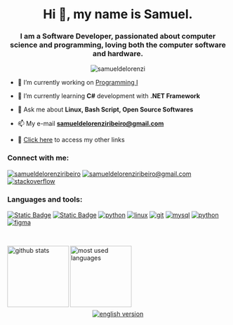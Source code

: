 <h1 align="center">Hi 👋, my name is Samuel.</h1>
<h3 align="center">I am a Software Developer, passionated about computer science and programming, loving both the computer software and hardware.</h3>

<p align="center"> <img src="https://komarev.com/ghpvc/?username=samueldelorenzi&label=Profile%20views&color=green&style=for-the-badge" alt="samueldelorenzi" /> </p>

- 🔭 I’m currently working on [Programming I](https://github.com/samueldelorenzi/ProgramacaoI)

- 🌱 I’m currently learning **C#** development with **.NET Framework**

- 💬 Ask me about **Linux, Bash Script, Open Source Softwares**

- 📫 My e-mail **samueldelorenziribeiro@gmail.com**

- 📎 [Click here](https://linktr.ee/samueldelorenzi) to access my other links

<h3 align="left">Connect with me:</h3>
<p align="left">
<a href="https://linkedin.com/in/samueldelorenziribeiro" target="blank"><img align="center" src="https://img.shields.io/badge/linkedin-3?style=for-the-badge&logo=linkedin&logoColor=white&color=%23136bc5" alt="samueldelorenziribeiro" /></a>
<a href="mailto:samueldelorenziribeiro@gmail.com" target="blank"><img align="center" src="https://img.shields.io/badge/gmail-3?style=for-the-badge&logo=gmail&logoColor=white&color=red" alt="samueldelorenziribeiro@gmail.com" /></a>
<a href="https://stackoverflow.com/users/23304166" target="blank"><img align="center" src="https://img.shields.io/badge/stack%20overflow-3?style=for-the-badge&logo=stackoverflow&logoColor=white&color=%23f38120" alt="stackoverflow" /></a>
</p>

<h3 align="left">Languages and tools:</h3>
<p align="left"> 
  
<a href="https://www.gnu.org/software/bash/" target="_blank" rel="noreferrer"> <img alt="Static Badge" src="https://img.shields.io/badge/Bash Script-3333?style=for-the-badge&logo=gnubash&logoColor=white&color=black" alt="bash"/></a> <a href="https://www.w3schools.com/cs/" target="_blank" rel="noreferrer"> <img alt="Static Badge" src="https://img.shields.io/badge/C%23-333333333?style=for-the-badge&logo=csharp&logoColor=white&color=rgb(155%2C%2079%2C%20151)" alt="csharp"></a> <a href="https://www.python.org" target="_blank" rel="noreferrer"> <img src="https://img.shields.io/badge/python-3?style=for-the-badge&logo=python&logoColor=white&color=%23447dae" alt="python"/></a> <a href="https://www.linux.org/" target="_blank" rel="noreferrer"> <img src="https://img.shields.io/badge/linux-3?style=for-the-badge&logo=linux&logoColor=white&color=black" alt="linux"/></a> <a href="https://git-scm.com/" target="_blank" rel="noreferrer"> <img src="https://img.shields.io/badge/git-3?style=for-the-badge&logo=git&logoColor=white&color=%23f05030" alt="git"/></a> <a href="https://www.mysql.com/" target="_blank" rel="noreferrer"> <img src="https://img.shields.io/badge/mysql-3?style=for-the-badge&logo=mysql&logoColor=white&color=%2300618c" alt="mysql"/></a> <a href="https://github.com/samueldelorenzi" target="_blank" rel="noreferrer"> <img src="https://img.shields.io/badge/github-3?style=for-the-badge&logo=github&logoColor=white&color=%2312161F" alt="python"/></a> <a href="https://www.figma.com/" target="_blank" rel="noreferrer"> <img src="https://img.shields.io/badge/figma-3333?style=for-the-badge&logo=figma&logoColor=white&color=%23a55fff" alt="figma"/></a>

<br>
<p align="left">
  <img align='left' src="https://github-readme-stats.vercel.app/api?username=samueldelorenzi&theme=dark&show_icons=true" alt="github stats" height="140">
  <img align='left' src="https://github-readme-stats.vercel.app/api/top-langs/?username=samueldelorenzi&hide=html&layout=compact&theme=dark" alt="most used languages" height="140">
  <br>
  <br>
</p>
<br>
<br>

<p align="center"> 
  <br>
  <br>
  <br>
  <a href="https://github.com/samueldelorenzi/" target="blank"><img align="center" src="https://img.shields.io/badge/não_fala_inglês%3F-versão_em_português-blue?style=for-the-badge" alt="english version" /></a> 
</p>
